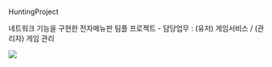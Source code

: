 HuntingProject

네트워크 기능을 구현한 전자메뉴판 팀플 프로젝트 - 담당업무 : (유저) 게임서비스  / (관리자) 게임 관리

<img src="https://postfiles.pstatic.net/MjAxOTA1MTNfOTYg/MDAxNTU3NzEzOTkyMDA0.g0rVz_f15dvOnt7eJwqTYygyNXekS7CyjLythnzFYW4g.a_G6Yh_j_l-XZA-VbRgz37DCoJ_pn1v195PDPlHsC88g.PNG.kidsgk4/image.png?type=w580"/>
